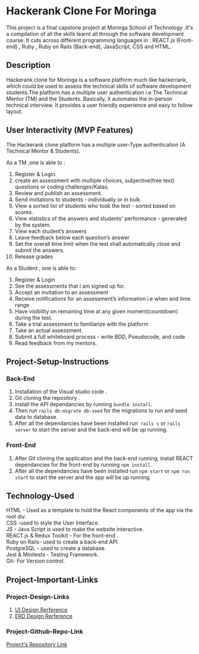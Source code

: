 # Hackerank Clone For Moringa
This project is a final capstone project at Moringa School of Technology .It's a compilation of all the skills learnt all through the software development course. It cuts across different programming languages in : REACT.js (Front-end) , Ruby , Ruby on Rails (Back-end), JavaScript, CSS and HTML.

## Description
Hackerank clone for Moringa is a software platform much like hackerrank, which could be used to assess the technical skills of software development students.The platform has a multiple user authentication i.e The Technical Mentor (TM) and the Students. Basically, it automates the in-person technical interview. It provides a user friendly experience and easy to follow layout. 

## User Interactivity (MVP Features)
The Hackerank clone platform has a multiple user-Type authentication (A Technical Mentor & Students).

As a TM ,one is able to :

1. Register & Login.
1. create an assessment with multiple choices, subjective(free text) questions or coding challenges/Katas.
1. Review and publish an assessment.
1. Send invitations to students - individually or in bulk
1. View a sorted list of students who took the test - sorted based on scores.
1. View statistics of the answers and students' performance - generated by the system.
1. View each student’s answers
1. Leave feedback below each question’s answer
1. Set the overall time limit when the test shall automatically close and submit the answers.
1. Release grades

As a Student , one is able to:

1. Register & Login 
1. See the assessments that I am signed up for.
1. Accept an invitation to an assessment
1. Receive notifications for an assessment’s information i.e when and time range
1. Have visibility on remaining time at any given moment(countdown) during the test.
1. Take a trial assessment to familiarize with the platform
1. Take an actual assessment.
1. Submit a full whiteboard process - write BDD, Pseudocode, and code
1. Read feedback from my mentors.

## Project-Setup-Instructions
### Back-End
1. Installation of the Visual studio code . 
1. Git cloning the repository .
1. install the API dependancies by running `bundle install`. 
1. Then run `rails db:migrate db:seed` for the migrations to run and seed data to database.
1. After all the dependancies have been installed run` rails s` or `rails server` to start the server and the back-end will be up running.

### Front-End
1. After Git cloning the application and the back-end running, install REACT dependancies for the front-end by running `npm install`.  
1. After all the dependancies have been installed run `npm start` or `npm run start` to start the server and the app will be up running.

## Technology-Used
HTML - Used as a template to hold the React components of the app via the root div. <br/>
CSS -used to style the User Interface. <br/>
JS - Java Script is used to make the website interactive. <br/>
REACT.js & Redux Toolkit - For the front-end . <br/>
Ruby on Rails- used to create a back-end API. <br/>
PostgreSQL - used to create a database. <br/>
​Jest & Minitests - Testing Framework. <br/>
Git- For Version control.

## Project-Important-Links

### Project-Design-Links
1. [UI Design Rerference](https://www.figma.com/file/tUituS41lsYX94PYEnln59/Hacker-rank?node-id=1%3A2)
1. [ERD Design Rerference](https://drive.google.com/file/d/1v_okCflmD6JtfT3j8mmLlkuQI4pIeukT/view)

### Project-Github-Repo-Link
[Project's Repository Link](https://github.com/TheEmerald001/Moringa-Hackerank.git)
